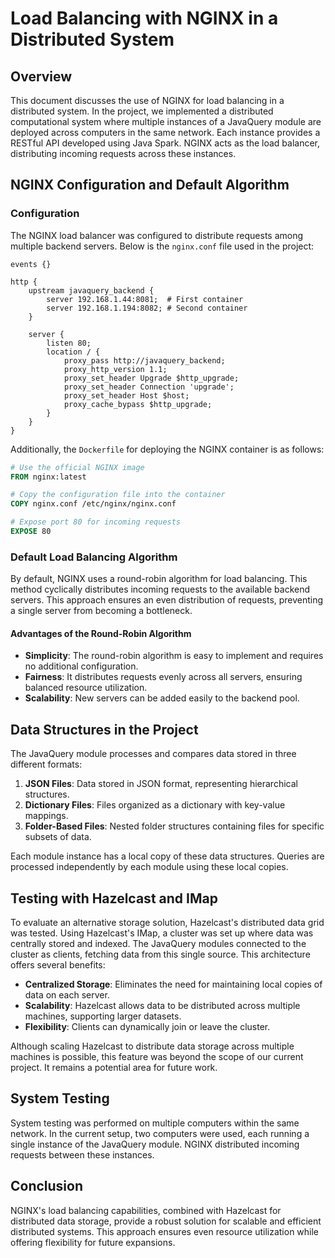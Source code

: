 # Load Balancing with NGINX in a Distributed System

## Overview

This document discusses the use of NGINX for load balancing in a distributed system. In the project, we implemented a distributed computational system where multiple instances of a JavaQuery module are deployed across computers in the same network. Each instance provides a RESTful API developed using Java Spark. NGINX acts as the load balancer, distributing incoming requests across these instances.

## NGINX Configuration and Default Algorithm

### Configuration

The NGINX load balancer was configured to distribute requests among multiple backend servers. Below is the `nginx.conf` file used in the project:

```nginx
events {}

http {
    upstream javaquery_backend {
        server 192.168.1.44:8081;  # First container
        server 192.168.1.194:8082; # Second container
    }

    server {
        listen 80;
        location / {
            proxy_pass http://javaquery_backend;
            proxy_http_version 1.1;
            proxy_set_header Upgrade $http_upgrade;
            proxy_set_header Connection 'upgrade';
            proxy_set_header Host $host;
            proxy_cache_bypass $http_upgrade;
        }
    }
}
```

Additionally, the `Dockerfile` for deploying the NGINX container is as follows:

```dockerfile
# Use the official NGINX image
FROM nginx:latest

# Copy the configuration file into the container
COPY nginx.conf /etc/nginx/nginx.conf

# Expose port 80 for incoming requests
EXPOSE 80
```

### Default Load Balancing Algorithm

By default, NGINX uses a round-robin algorithm for load balancing. This method cyclically distributes incoming requests to the available backend servers. This approach ensures an even distribution of requests, preventing a single server from becoming a bottleneck.

#### Advantages of the Round-Robin Algorithm

- **Simplicity**: The round-robin algorithm is easy to implement and requires no additional configuration.
- **Fairness**: It distributes requests evenly across all servers, ensuring balanced resource utilization.
- **Scalability**: New servers can be added easily to the backend pool.

## Data Structures in the Project

The JavaQuery module processes and compares data stored in three different formats:

1. **JSON Files**: Data stored in JSON format, representing hierarchical structures.
2. **Dictionary Files**: Files organized as a dictionary with key-value mappings.
3. **Folder-Based Files**: Nested folder structures containing files for specific subsets of data.

Each module instance has a local copy of these data structures. Queries are processed independently by each module using these local copies.

## Testing with Hazelcast and IMap

To evaluate an alternative storage solution, Hazelcast's distributed data grid was tested. Using Hazelcast's IMap, a cluster was set up where data was centrally stored and indexed. The JavaQuery modules connected to the cluster as clients, fetching data from this single source. This architecture offers several benefits:

- **Centralized Storage**: Eliminates the need for maintaining local copies of data on each server.
- **Scalability**: Hazelcast allows data to be distributed across multiple machines, supporting larger datasets.
- **Flexibility**: Clients can dynamically join or leave the cluster.

Although scaling Hazelcast to distribute data storage across multiple machines is possible, this feature was beyond the scope of our current project. It remains a potential area for future work.

## System Testing

System testing was performed on multiple computers within the same network. In the current setup, two computers were used, each running a single instance of the JavaQuery module. NGINX distributed incoming requests between these instances.

## Conclusion

NGINX's load balancing capabilities, combined with Hazelcast for distributed data storage, provide a robust solution for scalable and efficient distributed systems. This approach ensures even resource utilization while offering flexibility for future expansions.
